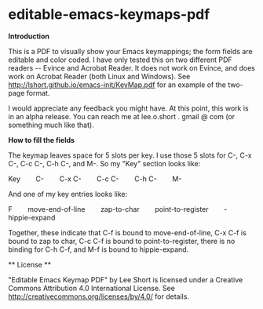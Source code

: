 editable-emacs-keymaps-pdf
==========================

**Introduction**

This is a PDF to visually show your Emacs keymappings; the form fields are editable and color coded.  I have only tested this on two different PDF readers -- Evince and Acrobat Reader.  It does not work on Evince, and does work on Acrobat Reader (both Linux and Windows).  See http://lshort.github.io/emacs-init/KeyMap.pdf for an example of the two-page format.

I would appreciate any feedback you might have.  At this point, this work is in an alpha release.  You can reach me at lee.o.short . gmail @ com (or something much like that).

**How to fill the fields**

The keymap leaves space for 5 slots per key.  I use those 5 slots for C-<key>, C-x C-<key>, C-c C-<key>, C-h C-<key>, and M-<key>. So my "Key" section looks like:

Key
&nbsp;&nbsp;&nbsp;&nbsp;&nbsp;&nbsp;   C-
&nbsp;&nbsp;&nbsp;&nbsp;&nbsp;&nbsp;    C-x C-
&nbsp;&nbsp;&nbsp;&nbsp;&nbsp;&nbsp;    C-c C-
&nbsp;&nbsp;&nbsp;&nbsp;&nbsp;&nbsp;    C-h C-
&nbsp;&nbsp;&nbsp;&nbsp;&nbsp;&nbsp;    M-

And one of my key entries looks like:

F
&nbsp;&nbsp;&nbsp;&nbsp;&nbsp;&nbsp;    move-end-of-line
&nbsp;&nbsp;&nbsp;&nbsp;&nbsp;&nbsp;    zap-to-char
&nbsp;&nbsp;&nbsp;&nbsp;&nbsp;&nbsp;    point-to-register
&nbsp;&nbsp;&nbsp;&nbsp;&nbsp;&nbsp;    -
&nbsp;&nbsp;&nbsp;&nbsp;&nbsp;&nbsp;    hippie-expand

Together, these indicate that C-f is bound to move-end-of-line, C-x C-f is bound to zap to char, C-c C-f is bound to point-to-register, there is no binding for C-h C-f, and M-f is bound to hippie-expand.

** License **

"Editable Emacs Keymap PDF" by Lee Short is licensed under a Creative Commons Attribution 4.0 International License.  See http://creativecommons.org/licenses/by/4.0/ for details.
